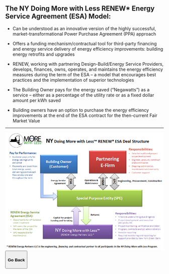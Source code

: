 <div class="main">
        <section>
            <div class="container">



<br>


## The NY Doing More with Less RENEW* Energy Service Agreement (ESA) Model:
* Can be understood as an innovative version of the highly successful, market-transformational Power Purchase Agreement (PPA) approach

* Offers a funding mechanism/contractual tool for third-party financing and energy service delivery of energy efficiency improvements: building energy retrofits and upgrades

* RENEW, working with partnering Design-Build/Energy Service Providers, develops, finances, owns, operates, and maintains the energy efficiency measures during the term of the ESA – a model that encourages best practices and the implementation of superior technologies

* The Building Owner pays for the energy saved (“Negawatts”) as a service – either as a percentage of the utility rate or as a fixed dollar amount per kWh saved

* Building owners have an option to purchase the energy efficiency improvements at the end of the ESA contract for the then-current Fair Market Value
 ***

<img src="assets/NYDMwL Deal Structure FULL Diagram.png" class="img-responsive center-block" alt="NYDMwL ESA Deal Structure Diagram">


<button onclick="goBack()" type="button" class="btn btn-default" aria-label="Go Back">
  <span class="glyphicon glyphicon-arrow-left" aria-hidden="true"></span>
 <h4>Go Back</h4>
</button>

